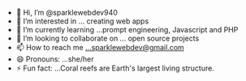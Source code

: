 - 👋 Hi, I’m @sparklewebdev940
- 👀 I’m interested in ... creating web apps
- 🌱 I’m currently learning ...prompt engineering, Javascript and PHP
- 💞️ I’m looking to collaborate on ... open source projects
- 📫 How to reach me ...sparklewebdev@gmail.com
- 😄 Pronouns: ...she/her
- ⚡ Fun fact: ...Coral reefs are Earth's largest living structure.

<!---
sparklewebdev940/sparklewebdev940 is a ✨ special ✨ repository because its `README.md` (this file) appears on your GitHub profile.
You can click the Preview link to take a look at your changes.
--->
